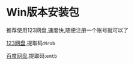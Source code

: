 # Win版本安装包

推荐使用123网盘,速度快,随便注册一个账号就可以了

[123网盘](https://www.123pan.com/s/4HQ9Td-Xr7Wd.html),提取码:`Nrob`

[百度网盘](https://pan.baidu.com/s/1LH_uL5IEXTFdslVq-GB2cA?pwd=emtb),提取码:`emtb`
